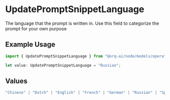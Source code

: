 # UpdatePromptSnippetLanguage

The language that the prompt is written in. Use this field to categorize the prompt for your own purpose

## Example Usage

```typescript
import { UpdatePromptSnippetLanguage } from "@orq-ai/node/models/operations";

let value: UpdatePromptSnippetLanguage = "Russian";
```

## Values

```typescript
"Chinese" | "Dutch" | "English" | "French" | "German" | "Russian" | "Spanish"
```